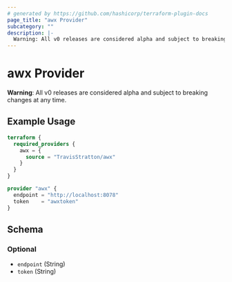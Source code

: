 ```yaml
---
# generated by https://github.com/hashicorp/terraform-plugin-docs
page_title: "awx Provider"
subcategory: ""
description: |-
  Warning: All v0 releases are considered alpha and subject to breaking changes at any time.
---
```


# awx Provider

**Warning**: All v0 releases are considered alpha and subject to breaking changes at any time.

## Example Usage

```terraform
terraform {
  required_providers {
    awx = {
      source = "TravisStratton/awx"
    }
  }
}

provider "awx" {
  endpoint = "http://localhost:8078"
  token    = "awxtoken"
}
```

<!-- schema generated by tfplugindocs -->
## Schema

### Optional

- `endpoint` (String)
- `token` (String)
